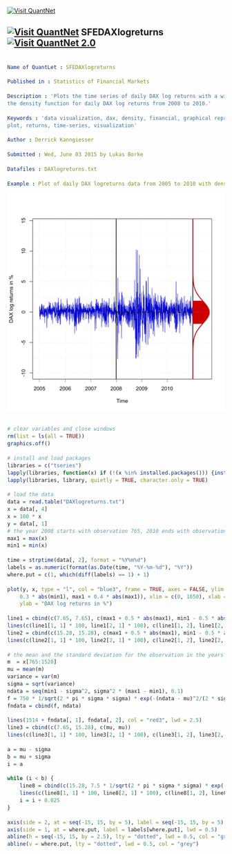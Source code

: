 
[<img src="https://github.com/QuantLet/Styleguide-and-Validation-procedure/blob/master/pictures/banner.png" alt="Visit QuantNet">](http://quantlet.de/index.php?p=info)

## [<img src="https://github.com/QuantLet/Styleguide-and-Validation-procedure/blob/master/pictures/qloqo.png" alt="Visit QuantNet">](http://quantlet.de/) **SFEDAXlogreturns** [<img src="https://github.com/QuantLet/Styleguide-and-Validation-procedure/blob/master/pictures/QN2.png" width="60" alt="Visit QuantNet 2.0">](http://quantlet.de/d3/ia)

```yaml

Name of QuantLet : SFEDAXlogreturns

Published in : Statistics of Financial Markets

Description : 'Plots the time series of daily DAX log returns with a window from 2005 to 2010 and
the density function for daily DAX log returns from 2008 to 2010.'

Keywords : 'data visualization, dax, density, financial, graphical representation, log-returns,
plot, returns, time-series, visualization'

Author : Derrick Kanngiesser

Submitted : Wed, June 03 2015 by Lukas Borke

Datafiles : DAXlogreturns.txt

Example : Plot of daily DAX logreturns data from 2005 to 2010 with density plot

```

![Picture1](SFEDAXlogreturns-1.png)


```r

# clear variables and close windows
rm(list = ls(all = TRUE))
graphics.off()

# install and load packages
libraries = c("tseries")
lapply(libraries, function(x) if (!(x %in% installed.packages())) {install.packages(x)} )
lapply(libraries, library, quietly = TRUE, character.only = TRUE)

# load the data
data = read.table("DAXlogreturns.txt")
x = data[, 4]
x = 100 * x
y = data[, 1]
# the year 2008 starts with observation 765, 2010 ends with observation 1528
max1 = max(x)
min1 = min(x)

time = strptime(data[, 2], format = "%Y%m%d")
labels = as.numeric(format(as.Date(time, "%Y-%m-%d"), "%Y"))
where.put = c(1, which(diff(labels) == 1) + 1)

plot(y, x, type = "l", col = "blue3", frame = TRUE, axes = FALSE, ylim = c(min1 - 
    0.3 * abs(min1), max1 + 0.4 * abs(max1)), xlim = c(0, 1650), xlab = "Time", 
    ylab = "DAX log returns in %")

line1 = cbind(c(7.65, 7.65), c(max1 + 0.5 * abs(max1), min1 - 0.5 * abs(min1)))
lines(c(line1[1, 1] * 100, line1[2, 1] * 100), c(line1[1, 2], line1[2, 2]), col = "black", lwd = 2)
line2 = cbind(c(15.28, 15.28), c(max1 + 0.5 * abs(max1), min1 - 0.5 * abs(min1)))
lines(c(line2[1, 1] * 100, line2[2, 1] * 100), c(line2[1, 2], line2[2, 2]), col = "black", lwd = 2)

# the mean and the standard deviation for the observation in the years 2008-2010 are derived
m  = x[765:1528]
mu = mean(m)
variance = var(m)
sigma = sqrt(variance)
ndata = seq(min1 - sigma^2, sigma^2 * (max1 - min1), 0.1)
f = 750 * 1/sqrt(2 * pi * sigma * sigma) * exp(-(ndata - mu)^2/(2 * sigma^2)) + 15.28
fndata = cbind(f, ndata)

lines(1514 + fndata[, 1], fndata[, 2], col = "red3", lwd = 2.5)
line3 = cbind(c(7.65, 15.28), c(mu, mu))
lines(c(line3[1, 1] * 100, line3[2, 1] * 100), c(line3[1, 2], line3[2, 2]), col = "black", lwd = 2, lty = "dashed")

a = mu - sigma
b = mu + sigma
i = a

while (i < b) {
    line8 = cbind(c(15.28, 7.5 * 1/sqrt(2 * pi * sigma * sigma) * exp(-(i - mu)^2/(2 * sigma^2)) + 15.28), c(i, i))
    lines(c(line8[1, 1] * 100, line8[2, 1] * 100), c(line8[1, 2], line8[2, 2]), col = "red3", lwd = 2)
    i = i + 0.025
}

axis(side = 2, at = seq(-15, 15, by = 5), label = seq(-15, 15, by = 5), lwd = 1)
axis(side = 1, at = where.put, label = labels[where.put], lwd = 0.5)
abline(h = seq(-15, 15, by = 2.5), lty = "dotted", lwd = 0.5, col = "grey")
abline(v = where.put, lty = "dotted", lwd = 0.5, col = "grey") 

```
